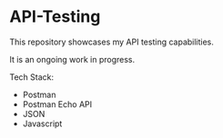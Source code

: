 # API-Testing
This repository showcases my API testing capabilities.

It is an ongoing work in progress.

Tech Stack:
- Postman
- Postman Echo API
- JSON
- Javascript
